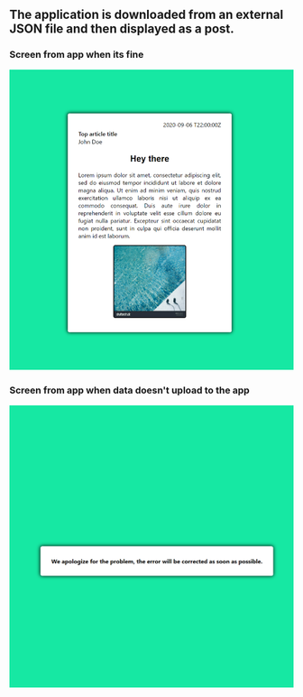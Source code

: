 <h2>The application is downloaded from an external JSON file and then displayed as a post.</h2>

<h3>Screen from app when its fine</h3>
<img src="./project-screens/if-work.png">

<h3>Screen from app when data doesn't upload to the app </h3>
<img src="./project-screens/if-doesnt-work.png">
